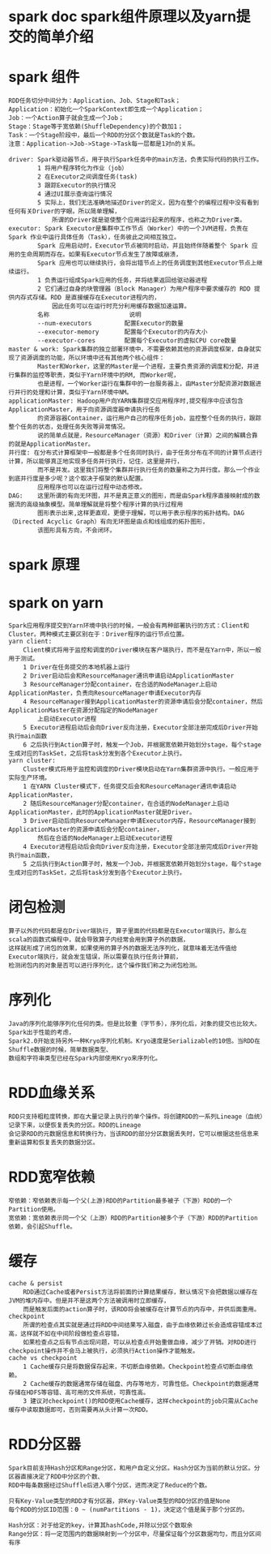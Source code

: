 # spark doc spark组件原理以及yarn提交的简单介绍 
# spark 组件
    RDD任务切分中间分为：Application、Job、Stage和Task；
    Application：初始化一个SparkContext即生成一个Application；
    Job：一个Action算子就会生成一个Job；
    Stage：Stage等于宽依赖(ShuffleDependency)的个数加1；
    Task：一个Stage阶段中，最后一个RDD的分区个数就是Task的个数。
    注意：Application->Job->Stage->Task每一层都是1对n的关系。

    driver: Spark驱动器节点，用于执行Spark任务中的main方法，负责实际代码的执行工作。
            1 将用户程序转化为作业（job）
            2 在Executor之间调度任务(task)
            3 跟踪Executor的执行情况
            4 通过UI展示查询运行情况
            5 实际上，我们无法准确地描述Driver的定义，因为在整个的编程过程中没有看到任何有关Driver的字眼。所以简单理解，
                所谓的Driver就是驱使整个应用运行起来的程序，也称之为Driver类。
    executor: Spark Executor是集群中工作节点（Worker）中的一个JVM进程，负责在 Spark 作业中运行具体任务（Task），任务彼此之间相互独立。
            Spark 应用启动时，Executor节点被同时启动，并且始终伴随着整个 Spark 应用的生命周期而存在。如果有Executor节点发生了故障或崩溃，
            Spark 应用也可以继续执行，会将出错节点上的任务调度到其他Executor节点上继续运行。
            1 负责运行组成Spark应用的任务，并将结果返回给驱动器进程
            2 它们通过自身的块管理器（Block Manager）为用户程序中要求缓存的 RDD 提供内存式存储。RDD 是直接缓存在Executor进程内的，
                因此任务可以在运行时充分利用缓存数据加速运算。
            名称	                    说明
            --num-executors	        配置Executor的数量
            --executor-memory	    配置每个Executor的内存大小
            --executor-cores	    配置每个Executor的虚拟CPU core数量
    master & work: Spark集群的独立部署环境中，不需要依赖其他的资源调度框架，自身就实现了资源调度的功能，所以环境中还有其他两个核心组件：
            Master和Worker，这里的Master是一个进程，主要负责资源的调度和分配，并进行集群的监控等职责，类似于Yarn环境中的RM, 而Worker呢，
            也是进程，一个Worker运行在集群中的一台服务器上，由Master分配资源对数据进行并行的处理和计算，类似于Yarn环境中NM。
    applicationMaster: Hadoop用户向YARN集群提交应用程序时,提交程序中应该包含ApplicationMaster，用于向资源调度器申请执行任务
            的资源容器Container，运行用户自己的程序任务job，监控整个任务的执行，跟踪整个任务的状态，处理任务失败等异常情况。
            说的简单点就是，ResourceManager（资源）和Driver（计算）之间的解耦合靠的就是ApplicationMaster。
    并行度: 在分布式计算框架中一般都是多个任务同时执行，由于任务分布在不同的计算节点进行计算，所以能够真正地实现多任务并行执行，记住，这里是并行，
            而不是并发。这里我们将整个集群并行执行任务的数量称之为并行度。那么一个作业到底并行度是多少呢？这个取决于框架的默认配置。
            应用程序也可以在运行过程中动态修改。
    DAG:    这里所谓的有向无环图，并不是真正意义的图形，而是由Spark程序直接映射成的数据流的高级抽象模型。简单理解就是将整个程序计算的执行过程用
            图形表示出来,这样更直观，更便于理解，可以用于表示程序的拓扑结构。DAG（Directed Acyclic Graph）有向无环图是由点和线组成的拓扑图形，
            该图形具有方向，不会闭环。
# spark 原理
# spark on yarn
    Spark应用程序提交到Yarn环境中执行的时候，一般会有两种部署执行的方式：Client和Cluster。两种模式主要区别在于：Driver程序的运行节点位置。
    yarn client: 
        Client模式将用于监控和调度的Driver模块在客户端执行，而不是在Yarn中，所以一般用于测试。
        1 Driver在任务提交的本地机器上运行
        2 Driver启动后会和ResourceManager通讯申请启动ApplicationMaster
        3 ResourceManager分配container，在合适的NodeManager上启动ApplicationMaster，负责向ResourceManager申请Executor内存
        4 ResourceManager接到ApplicationMaster的资源申请后会分配container，然后ApplicationMaster在资源分配指定的NodeManager
            上启动Executor进程
        5 Executor进程启动后会向Driver反向注册，Executor全部注册完成后Driver开始执行main函数
        6 之后执行到Action算子时，触发一个Job，并根据宽依赖开始划分stage，每个stage生成对应的TaskSet，之后将task分发到各个Executor上执行。
    yarn cluster:
        Cluster模式将用于监控和调度的Driver模块启动在Yarn集群资源中执行。一般应用于实际生产环境。
        1 在YARN Cluster模式下，任务提交后会和ResourceManager通讯申请启动ApplicationMaster，
        2 随后ResourceManager分配container，在合适的NodeManager上启动ApplicationMaster，此时的ApplicationMaster就是Driver。
        3 Driver启动后向ResourceManager申请Executor内存，ResourceManager接到ApplicationMaster的资源申请后会分配container，
            然后在合适的NodeManager上启动Executor进程
        4 Executor进程启动后会向Driver反向注册，Executor全部注册完成后Driver开始执行main函数，
        5 之后执行到Action算子时，触发一个Job，并根据宽依赖开始划分stage，每个stage生成对应的TaskSet，之后将task分发到各个Executor上执行。

# 闭包检测
    算子以外的代码都是在Driver端执行, 算子里面的代码都是在Executor端执行。那么在scala的函数式编程中，就会导致算子内经常会用到算子外的数据，
    这样就形成了闭包的效果，如果使用的算子外的数据无法序列化，就意味着无法传值给Executor端执行，就会发生错误，所以需要在执行任务计算前，
    检测闭包内的对象是否可以进行序列化，这个操作我们称之为闭包检测。
# 序列化
    Java的序列化能够序列化任何的类。但是比较重（字节多），序列化后，对象的提交也比较大。Spark出于性能的考虑，
    Spark2.0开始支持另外一种Kryo序列化机制。Kryo速度是Serializable的10倍。当RDD在Shuffle数据的时候，简单数据类型、
    数组和字符串类型已经在Spark内部使用Kryo来序列化。
# RDD血缘关系
    RDD只支持粗粒度转换，即在大量记录上执行的单个操作。将创建RDD的一系列Lineage（血统）记录下来，以便恢复丢失的分区。RDD的Lineage
    会记录RDD的元数据信息和转换行为，当该RDD的部分分区数据丢失时，它可以根据这些信息来重新运算和恢复丢失的数据分区。
# RDD宽窄依赖
    窄依赖：窄依赖表示每一个父(上游)RDD的Partition最多被子（下游）RDD的一个Partition使用。
    宽依赖：宽依赖表示同一个父（上游）RDD的Partition被多个子（下游）RDD的Partition依赖，会引起Shuffle。

# 缓存
    cache & persist
        RDD通过Cache或者Persist方法将前面的计算结果缓存，默认情况下会把数据以缓存在JVM的堆内存中。但是并不是这两个方法被调用时立即缓存，
        而是触发后面的action算子时，该RDD将会被缓存在计算节点的内存中，并供后面重用。
    checkpoint
        所谓的检查点其实就是通过将RDD中间结果写入磁盘，由于血缘依赖过长会造成容错成本过高，这样就不如在中间阶段做检查点容错，
        如果检查点之后有节点出现问题，可以从检查点开始重做血缘，减少了开销。对RDD进行checkpoint操作并不会马上被执行，必须执行Action操作才能触发。
    cache vs checkpoint
        1 Cache缓存只是将数据保存起来，不切断血缘依赖。Checkpoint检查点切断血缘依赖。
        2 Cache缓存的数据通常存储在磁盘、内存等地方，可靠性低。Checkpoint的数据通常存储在HDFS等容错、高可用的文件系统，可靠性高。
        3 建议对checkpoint()的RDD使用Cache缓存，这样checkpoint的job只需从Cache缓存中读取数据即可，否则需要再从头计算一次RDD。
# RDD分区器
    Spark目前支持Hash分区和Range分区，和用户自定义分区。Hash分区为当前的默认分区。分区器直接决定了RDD中分区的个数、
    RDD中每条数据经过Shuffle后进入哪个分区，进而决定了Reduce的个数。

    只有Key-Value类型的RDD才有分区器，非Key-Value类型的RDD分区的值是None
    每个RDD的分区ID范围：0 ~ (numPartitions - 1)，决定这个值是属于那个分区的。

    Hash分区：对于给定的key，计算其hashCode,并除以分区个数取余
    Range分区：将一定范围内的数据映射到一个分区中，尽量保证每个分区数据均匀，而且分区间有序
